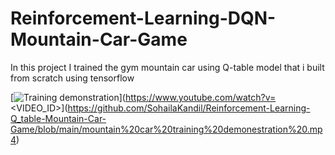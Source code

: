 # Reinforcement-Learning-DQN-Mountain-Car-Game
In this project I trained the gym mountain car using Q-table model that i built from scratch using tensorflow


[![Training demonstration]([https://img.youtube.com/vi/<VIDEO_ID>/0.jpg)](https://www.youtube.com/watch?v=<VIDEO_ID>](https://github.com/SohailaKandil/Reinforcement-Learning-Q_table-Mountain-Car-Game/blob/main/mountain%20car%20training%20demonestration%20.mp4)
